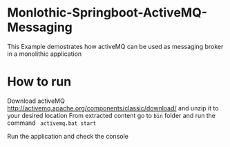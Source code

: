 # Monlothic-Springboot-ActiveMQ-Messaging
This Example demostrates how activeMQ can be used as messaging broker in a monolithic application

# How to run
Download activeMQ http://activemq.apache.org/components/classic/download/ and unzip it to your desired location
From extracted content go to ``bin`` folder and run the command `` activemq.bat start``

Run the application and check the console
